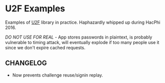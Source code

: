 U2F Examples
============

Examples of [U2F](https://github.com/ebutleriv/u2f) library in practice. Haphazardly whipped up during HacPhi 2016.

*DO NOT USE FOR REAL* - App stores passwords in plaintext, is probably vulnerable to timing attack, will eventually explode if too many people use it since we don't expire cached requests.

CHANGELOG
---------
* Now prevents challenge reuse/signin replay.
